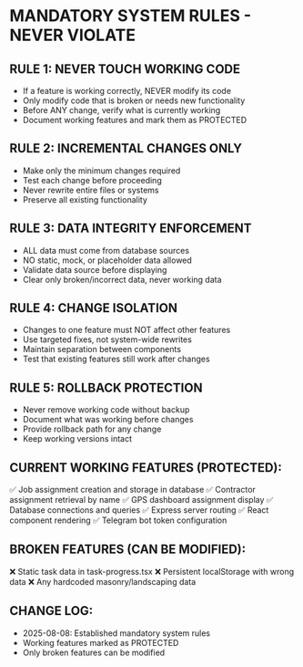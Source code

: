 # MANDATORY SYSTEM RULES - NEVER VIOLATE

## RULE 1: NEVER TOUCH WORKING CODE
- If a feature is working correctly, NEVER modify its code
- Only modify code that is broken or needs new functionality
- Before ANY change, verify what is currently working
- Document working features and mark them as PROTECTED

## RULE 2: INCREMENTAL CHANGES ONLY
- Make only the minimum changes required
- Test each change before proceeding
- Never rewrite entire files or systems
- Preserve all existing functionality

## RULE 3: DATA INTEGRITY ENFORCEMENT
- ALL data must come from database sources
- NO static, mock, or placeholder data allowed
- Validate data source before displaying
- Clear only broken/incorrect data, never working data

## RULE 4: CHANGE ISOLATION
- Changes to one feature must NOT affect other features
- Use targeted fixes, not system-wide rewrites
- Maintain separation between components
- Test that existing features still work after changes

## RULE 5: ROLLBACK PROTECTION
- Never remove working code without backup
- Document what was working before changes
- Provide rollback path for any change
- Keep working versions intact

## CURRENT WORKING FEATURES (PROTECTED):
✅ Job assignment creation and storage in database
✅ Contractor assignment retrieval by name
✅ GPS dashboard assignment display
✅ Database connections and queries
✅ Express server routing
✅ React component rendering
✅ Telegram bot token configuration

## BROKEN FEATURES (CAN BE MODIFIED):
❌ Static task data in task-progress.tsx
❌ Persistent localStorage with wrong data
❌ Any hardcoded masonry/landscaping data

## CHANGE LOG:
- 2025-08-08: Established mandatory system rules
- Working features marked as PROTECTED
- Only broken features can be modified